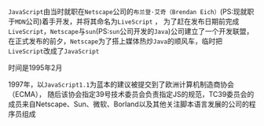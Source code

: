 
`JavaScript`由当时就职在`Netscape`公司的`布兰登·艾奇（Brendan Eich）`(PS:现就职于`MDN`公司)着手开发，并将其命名为`LiveScript` ，
为了赶在发布日期前完成`LiveScript`，`Netscape`与`sun`(PS:`sun`公司开发的`Java`)公司建立了一个开发联盟，
在正式发布的前夕，`Netscape`为了搭上媒体热炒`Java`的顺风车，临时把`LiveScript`改成了`JavaScript`

时间是1995年2月

1997年，以`JavaScript1.1`为蓝本的建议被提交到了欧洲计算机制造商协会（ECMA），
随后该协会指定39号技术委员会负责指定JS的规范，TC39委员会的成员来自Netscape、Sun、微软、Borland以及其他关注脚本语言发展的公司的程序员组成
